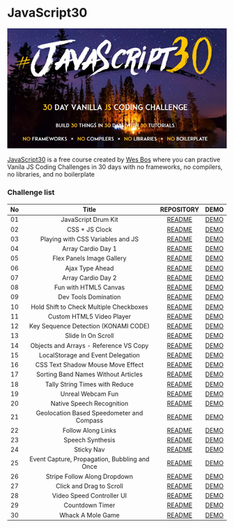 # JavaScript30
![](Javascript30_cover.jpg)

[JavaScript30](https://javascript30.com/) is a free course created by [Wes Bos](https://github.com/wesbos) where you can practive Vanila JS Coding Challenges in 30 days with no frameworks, no compilers, no libraries, and no boilerplate

### Challenge list
| No |                     Title                     |                                                 REPOSITORY                                                 |                                         DEMO                                         |
|:--:|:---------------------------------------------:|:----------------------------------------------------------------------------------------------------------:|:------------------------------------------------------------------------------------:|
| 01 | JavaScript Drum Kit                           | [README](https://github.com/hmothershed/JavaScript30/blob/main/01-Drum-Kit/README.md)                      | [DEMO](https://hmothershed.github.io/JavaScript30/01-Drum-Kit/)                      |
| 02 | CSS + JS Clock                                | [README](https://github.com/hmothershed/JavaScript30/blob/main/02-CSS-and-JS-Clock/README.md)              | [DEMO](https://hmothershed.github.io/JavaScript30/02-CSS-and-JS-Clock/)              |
| 03 | Playing with CSS Variables and JS             | [README](https://github.com/hmothershed/JavaScript30/blob/main/03-CSS-Variables/README.md)                 | [DEMO](https://hmothershed.github.io/JavaScript30/03-CSS-Variables/)                 |
| 04 | Array Cardio Day 1                            | [README](https://github.com/hmothershed/JavaScript30/blob/main/04-Array-Cardio-Day-1/README.md)            | [DEMO](https://hmothershed.github.io/JavaScript30/04-Array-Cardio-Day-1/)            |
| 05 | Flex Panels Image Gallery                     | [README](https://github.com/hmothershed/JavaScript30/blob/main/05-Flex-Panel-Gallery/README.md)            | [DEMO](https://hmothershed.github.io/JavaScript30/05-Flex-Panel-Gallery/)            |
| 06 | Ajax Type Ahead                               | [README](https://github.com/hmothershed/JavaScript30/blob/main/06-AJAX-Type-Ahead/README.md)               | [DEMO](https://hmothershed.github.io/JavaScript30/06-AJAX-Type-Ahead/)               |
| 07 | Array Cardio Day 2                            | [README](https://github.com/hmothershed/JavaScript30/blob/main/07-Array-Cardio-Day-2/README.md)            | [DEMO](https://hmothershed.github.io/JavaScript30/07-Array-Cardio-Day-2/)            |
| 08 | Fun with HTML5 Canvas                         | [README](https://github.com/hmothershed/JavaScript30/blob/main/08-HTML5-Canvas/README.md)                  | [DEMO](https://hmothershed.github.io/JavaScript30/08-HTML5-Canvas/)                  |
| 09 | Dev Tools Domination                          | [README](https://github.com/hmothershed/JavaScript30/blob/main/09-Dev-Tools-Domination/README.md)          | [DEMO](https://hmothershed.github.io/JavaScript30/09-Dev-Tools-Domination/)          |
| 10 | Hold Shift to Check Multiple Checkboxes       | [README](https://github.com/hmothershed/JavaScript30/blob/main/10-Checkboxes/README.md)                    | [DEMO](https://hmothershed.github.io/JavaScript30/10-Checkboxes/)                    |
| 11 | Custom HTML5 Video Player                     | [README](https://github.com/hmothershed/JavaScript30/blob/main/11-Custom-Video-Player/README.md)           | [DEMO](https://hmothershed.github.io/JavaScript30/11-Custom-Video-Player/)           |
| 12 | Key Sequence Detection (KONAMI CODE)          | [README](https://github.com/hmothershed/JavaScript30/blob/main/12-Key-Sequence-Detection/README.md)        | [DEMO](https://hmothershed.github.io/JavaScript30/12-Key-Sequence-Detection/)        |
| 13 | Slide In On Scroll                            | [README](https://github.com/hmothershed/JavaScript30/blob/main/13-Slide-Scroll/README.md)                  | [DEMO](https://hmothershed.github.io/JavaScript30/13-Slide-Scroll/)                  |
| 14 | Objects and Arrays - Reference VS Copy        | [README](https://github.com/hmothershed/JavaScript30/blob/main/14-Object-and-Arrays/README.md)             | [DEMO](https://hmothershed.github.io/JavaScript30/14-Object-and-Arrays/)             |
| 15 | LocalStorage and Event Delegation             | [README](https://github.com/hmothershed/JavaScript30/blob/main/15-LocalStorage/README.md)                  | [DEMO](https://hmothershed.github.io/JavaScript30/15-LocalStorage/)                  |
| 16 | CSS Text Shadow Mouse Move Effect             | [README](https://github.com/hmothershed/JavaScript30/blob/main/16-Mouse-Move-Shadow/README.md)             | [DEMO](https://hmothershed.github.io/JavaScript30/16-Mouse-Move-Shadow/)             |
| 17 | Sorting Band Names Without Articles           | [README](https://github.com/hmothershed/JavaScript30/blob/main/17-Sort-Without-Articles/README.md)         | [DEMO](https://hmothershed.github.io/JavaScript30/17-Sort-Without-Articles/)         |
| 18 | Tally String Times with Reduce                | [README](https://github.com/hmothershed/JavaScript30/blob/main/18-Adding-Up-Times-with-Reduce/README.md)   | [DEMO](https://hmothershed.github.io/JavaScript30/18-Adding-Up-Times-with-Reduce/)   |
| 19 | Unreal Webcam Fun                             | [README](https://github.com/hmothershed/JavaScript30/blob/main/19-Webcam-Fun/README.md)                    | [DEMO](https://hmothershed.github.io/JavaScript30/19-Webcam-Fun/)                    |
| 20 | Native Speech Recognition                     | [README](https://github.com/hmothershed/JavaScript30/blob/main/20-Speech-Recognition/README.md)            | [DEMO](https://hmothershed.github.io/JavaScript30/20-Speech-Recognition/)            |
| 21 | Geolocation Based Speedometer and Compass     | [README](https://github.com/hmothershed/JavaScript30/blob/main/21-Geolocation/README.md)                   | [DEMO](https://hmothershed.github.io/JavaScript30/21-Geolocation/)                   |
| 22 | Follow Along Links                            | [README](https://github.com/hmothershed/JavaScript30/blob/main/22-Follow-Along-Link-Highlighter/README.md) | [DEMO](https://hmothershed.github.io/JavaScript30/22-Follow-Along-Link-Highlighter/) |
| 23 | Speech Synthesis                              | [README](https://github.com/hmothershed/JavaScript30/blob/main/23-Speech-Synthesis/README.md)              | [DEMO](https://hmothershed.github.io/JavaScript30/23-Speech-Synthesis/)              |
| 24 | Sticky Nav                                    | [README](https://github.com/hmothershed/JavaScript30/blob/main/24-Sticky-Nav/README.md)                    | [DEMO](https://hmothershed.github.io/JavaScript30/24-Sticky-Nav/)                    |
| 25 | Event Capture, Propagation, Bubbling and Once | [README](https://github.com/hmothershed/JavaScript30/blob/main/25-Event-Propagation/README.md)             | [DEMO](https://hmothershed.github.io/JavaScript30/25-Event-Propagation/)             |
| 26 | Stripe Follow Along Dropdown                  | [README](https://github.com/hmothershed/JavaScript30/blob/main/26-Stripe-Follow-Along-Nav/README.md)       | [DEMO](https://hmothershed.github.io/JavaScript30/26-Stripe-Follow-Along-Nav/)       |
| 27 | Click and Drag to Scroll                      | [README](https://github.com/hmothershed/JavaScript30/blob/main/27-Click-and-Drag/README.md)                | [DEMO](https://hmothershed.github.io/JavaScript30/27-Click-and-Drag/)                |
| 28 | Video Speed Controller UI                     | [README](https://github.com/hmothershed/JavaScript30/blob/main/28-Video-Speed-Controller/README.md)        | [DEMO](https://hmothershed.github.io/JavaScript30/28-Video-Speed-Controller/)        |
| 29 | Countdown Timer                               | [README](https://github.com/hmothershed/JavaScript30/blob/main/29-Countdown-Timer/README.md)               | [DEMO](https://hmothershed.github.io/JavaScript30/29-Countdown-Timer/)               |
| 30 | Whack A Mole Game                             | [README](https://github.com/hmothershed/JavaScript30/blob/main/30-Whack-a-Mole/README.md)                  | [DEMO](https://hmothershed.github.io/JavaScript30/30-Whack-a-Mole/)                  |
